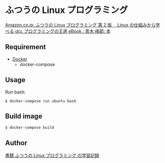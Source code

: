 # ふつうの Linux プログラミング

[Amazon\.co\.jp: ふつうの Linux プログラミング 第 2 版　 Linux の仕組みから学べる gcc プログラミングの王道 eBook : 青木 峰郎: 本](https://www.amazon.co.jp/dp/B075ST51Y5)

## Requirement

- [Docker](https://www.docker.com/)
  - docker-compose

## Usage

Run bash:

```console
$ docker-compose run ubuntu bash
```

## Build image

```console
$ docker-compose build
```

## Author

[書籍 ふつうの Linux プログラミング の学習記録](https://zenn.dev/ryosuketter/scraps/2597dfa537dd14)
